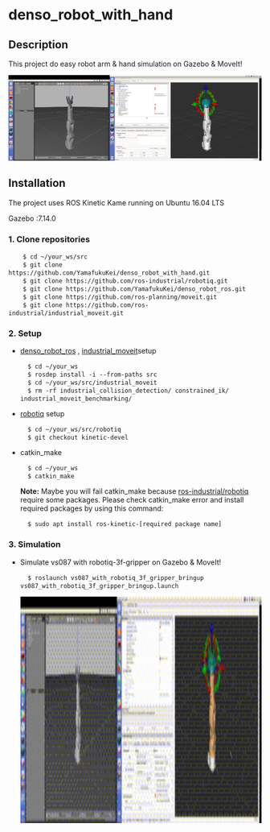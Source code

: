 # denso_robot_with_hand

## Description

This project do easy robot arm & hand simulation on Gazebo & MoveIt!

<img src="/picture/arm&hand.png">

##  Installation
The project uses ROS Kinetic Kame running on Ubuntu 16.04 LTS

Gazebo :7.14.0

### 1. Clone repositories

        $ cd ~/your_ws/src
        $ git clone https://github.com/YamafukuKei/denso_robot_with_hand.git
        $ git clone https://github.com/ros-industrial/robotiq.git
        $ git clone https://github.com/YamafukuKei/denso_robot_ros.git
        $ git clone https://github.com/ros-planning/moveit.git
        $ git clone https://github.com/ros-industrial/industrial_moveit.git

### 2. Setup

- [denso_robot_ros](https://github.com/YamafukuKei/denso_robot_ros) , [industrial_moveit](https://github.com/ros-industrial/industrial_moveit)setup

        $ cd ~/your_ws
        $ rosdep install -i --from-paths src
        $ cd ~/your_ws/src/industrial_moveit
        $ rm -rf industrial_collision_detection/ constrained_ik/ industrial_moveit_benchmarking/

- [robotiq](https://github.com/ros-industrial/robotiq) setup

        $ cd ~/your_ws/src/robotiq
        $ git checkout kinetic-devel

- catkin_make

        $ cd ~/your_ws
        $ catkin_make

    **Note:** Maybe you will fail catkin_make because [ros-industrial/robotiq](https://github.com/ros-industrial/robotiq) require some packages. Please check   catkin_make error and install required packages by using this command:

        $ sudo apt install ros-kinetic-[required package name]

### 3. Simulation

- Simulate vs087 with robotiq-3f-gripper on Gazebo & MoveIt!

        $ roslaunch vs087_with_robotiq_3f_gripper_bringup vs087_with_robotiq_3f_gripper_bringup.launch


  <img src="/gif/robot_arm&hand-2018-09-21_21.27.09.gif" width="900" height="450">
